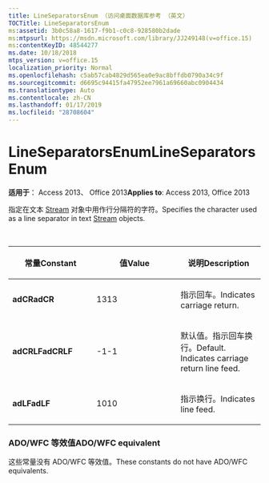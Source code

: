 ```yaml
---
title: LineSeparatorsEnum （访问桌面数据库参考 （英文）
TOCTitle: LineSeparatorsEnum
ms:assetid: 3b0c58a8-1617-f9b1-c0c8-928580b2dade
ms:mtpsurl: https://msdn.microsoft.com/library/JJ249148(v=office.15)
ms:contentKeyID: 48544277
ms.date: 10/18/2018
mtps_version: v=office.15
localization_priority: Normal
ms.openlocfilehash: c5ab57cab4829d565ea0e9ac8bffdb0790a34c9f
ms.sourcegitcommit: d6695c94415fa47952ee7961a69660abc0904434
ms.translationtype: Auto
ms.contentlocale: zh-CN
ms.lasthandoff: 01/17/2019
ms.locfileid: "28708604"
---
```

# <a name="lineseparatorsenum"></a><span data-ttu-id="706b2-102">LineSeparatorsEnum</span><span class="sxs-lookup"><span data-stu-id="706b2-102">LineSeparatorsEnum</span></span>

<span data-ttu-id="706b2-103">**适用于**： Access 2013、 Office 2013</span><span class="sxs-lookup"><span data-stu-id="706b2-103">**Applies to**: Access 2013, Office 2013</span></span>

<span data-ttu-id="706b2-104">指定在文本 [Stream](stream-object-ado.md) 对象中用作行分隔符的字符。</span><span class="sxs-lookup"><span data-stu-id="706b2-104">Specifies the character used as a line separator in text [Stream](stream-object-ado.md) objects.</span></span>

<br/>

<table>
<colgroup>
<col style="width: 33%" />
<col style="width: 33%" />
<col style="width: 33%" />
</colgroup>
<thead>
<tr class="header">
<th><p><span data-ttu-id="706b2-105">常量</span><span class="sxs-lookup"><span data-stu-id="706b2-105">Constant</span></span></p></th>
<th><p><span data-ttu-id="706b2-106">值</span><span class="sxs-lookup"><span data-stu-id="706b2-106">Value</span></span></p></th>
<th><p><span data-ttu-id="706b2-107">说明</span><span class="sxs-lookup"><span data-stu-id="706b2-107">Description</span></span></p></th>
</tr>
</thead>
<tbody>
<tr class="odd">
<td><p><span data-ttu-id="706b2-108"><strong>adCR</strong></span><span class="sxs-lookup"><span data-stu-id="706b2-108"><strong>adCR</strong></span></span></p></td>
<td><p><span data-ttu-id="706b2-109">13</span><span class="sxs-lookup"><span data-stu-id="706b2-109">13</span></span></p></td>
<td><p><span data-ttu-id="706b2-110">指示回车。</span><span class="sxs-lookup"><span data-stu-id="706b2-110">Indicates carriage return.</span></span></p></td>
</tr>
<tr class="even">
<td><p><span data-ttu-id="706b2-111"><strong>adCRLF</strong></span><span class="sxs-lookup"><span data-stu-id="706b2-111"><strong>adCRLF</strong></span></span></p></td>
<td><p><span data-ttu-id="706b2-112">-1</span><span class="sxs-lookup"><span data-stu-id="706b2-112">-1</span></span></p></td>
<td><p><span data-ttu-id="706b2-p101">默认值。指示回车换行。</span><span class="sxs-lookup"><span data-stu-id="706b2-p101">Default. Indicates carriage return line feed.</span></span></p></td>
</tr>
<tr class="odd">
<td><p><span data-ttu-id="706b2-115"><strong>adLF</strong></span><span class="sxs-lookup"><span data-stu-id="706b2-115"><strong>adLF</strong></span></span></p></td>
<td><p><span data-ttu-id="706b2-116">10</span><span class="sxs-lookup"><span data-stu-id="706b2-116">10</span></span></p></td>
<td><p><span data-ttu-id="706b2-117">指示换行。</span><span class="sxs-lookup"><span data-stu-id="706b2-117">Indicates line feed.</span></span></p></td>
</tr>
</tbody>
</table>


### <a name="adowfc-equivalent"></a><span data-ttu-id="706b2-118">ADO/WFC 等效值</span><span class="sxs-lookup"><span data-stu-id="706b2-118">ADO/WFC equivalent</span></span>

<span data-ttu-id="706b2-119">这些常量没有 ADO/WFC 等效值。</span><span class="sxs-lookup"><span data-stu-id="706b2-119">These constants do not have ADO/WFC equivalents.</span></span>

